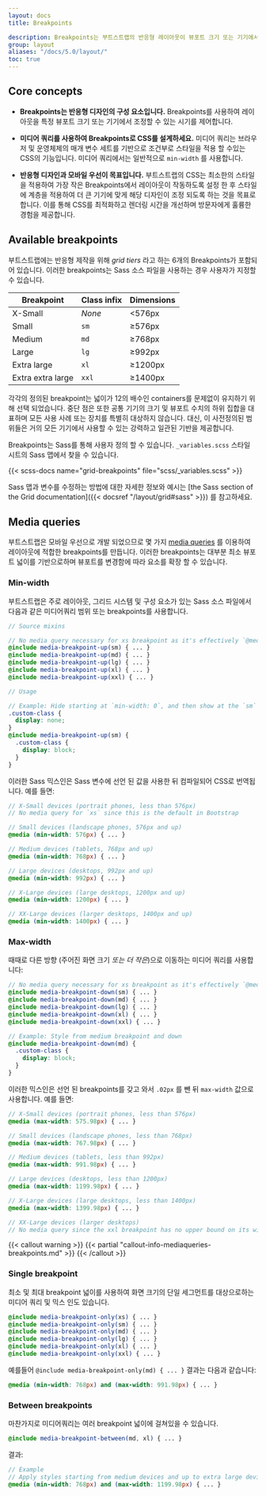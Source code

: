 ```yaml
---
layout: docs
title: Breakpoints

description: Breakpoints는 부트스트랩의 반응형 레이아웃이 뷰포트 크기 또는 기기에서 어떻게 작동 할지 결정하는 사용자가 정의 가능한 넓이입니다.
group: layout
aliases: "/docs/5.0/layout/"
toc: true
---
```


## Core concepts

- **Breakpoints는 반응형 디자인의 구성 요소입니다.** Breakpoints를 사용하여 레이아웃을 특정 뷰포트 크기 또는 기기에서 조정할 수 있는 시기를 제어합니다.

- **미디어 쿼리를 사용하여 Breakpoints로 CSS를 설계하세요.** 미디어 쿼리는 브라우저 및 운영체제의 매개 변수 세트를 기반으로 조건부로 스타일을 적용 할 수있는 CSS의 기능입니다. 미디어 쿼리에서는 일반적으로 `min-width` 를 사용합니다.

- **반응형 디자인과 모바일 우선이 목표입니다.** 부트스트랩의 CSS는 최소한의 스타일을 적용하여 가장 작은 Breakpoints에서 레이아웃이 작동하도록 설정 한 후 스타일에 계층을 적용하여 더 큰 기기에 맞게 해당 디자인이 조정 되도록 하는 것을 목표로 합니다. 이를 통해 CSS를 최적화하고 렌더링 시간을 개선하며 방문자에게 훌륭한 경험을 제공합니다.

## Available breakpoints

부트스트랩에는 반응형 제작을 위해 _grid tiers_ 라고 하는 6개의 Breakpoints가 포함되어 있습니다. 이러한 breakpoints는 Sass 소스 파일을 사용하는 경우 사용자가 지정할 수 있습니다.

<table class="table">
  <thead>
    <tr>
      <th>Breakpoint</th>
      <th>Class infix</th>
      <th>Dimensions</th>
    </tr>
  </thead>
  <tbody>
    <tr>
      <td>X-Small</td>
      <td><em>None</em></td>
      <td>&lt;576px</td>
    </tr>
    <tr>
      <td>Small</td>
      <td><code>sm</code></td>
      <td>&ge;576px</td>
    </tr>
    <tr>
      <td>Medium</td>
      <td><code>md</code></td>
      <td>&ge;768px</td>
    </tr>
    <tr>
      <td>Large</td>
      <td><code>lg</code></td>
      <td>&ge;992px</td>
    </tr>
    <tr>
      <td>Extra large</td>
      <td><code>xl</code></td>
      <td>&ge;1200px</td>
    </tr>
    <tr>
      <td>Extra extra large</td>
      <td><code>xxl</code></td>
      <td>&ge;1400px</td>
    </tr>
  </tbody>
</table>

각각의 정의된 breakpoint는 넓이가 12의 배수인 containers를 문제없이 유지하기 위해 선택 되었습니다. 중단 점은 또한 공통 기기의 크기 및 뷰포트 수치의 하위 집합을 대표하며 모든 사용 사례 또는 장치를 특별히 대상하지 않습니다. 대신, 이 사전정의된 범위들은 거의 모든 기기에서 사용할 수 있는 강력하고 일관된 기반을 제공합니다.

Breakpoints는 Sass를 통해 사용자 정의 할 수 있습니다. `_variables.scss` 스타일 시트의 Sass 맵에서 찾을 수 있습니다.

{{< scss-docs name="grid-breakpoints" file="scss/_variables.scss" >}}

Sass 맵과 변수를 수정하는 방법에 대한 자세한 정보와 예시는 [the Sass section of the Grid documentation]({{< docsref "/layout/grid#sass" >}}) 를 참고하세요.

## Media queries

부트스트랩은 모바일 우선으로 개발 되었으므로 몇 가지 [media queries](https://developer.mozilla.org/en-US/docs/Web/CSS/Media_Queries/Using_media_queries) 를 이용하여 레이아웃에 적합한 breakpoints를 만듭니다. 이러한 breakpoints는 대부분 최소 뷰포트 넓이를 기반으로하며 뷰포트를 변경함에 따라 요소를 확장 할 수 있습니다.

### Min-width

부트스트랩은 주로 레이아웃, 그리드 시스템 및 구성 요소가 있는 Sass 소스 파일에서 다음과 같은 미디어쿼리 범위 또는 breakpoints를 사용합니다.

```scss
// Source mixins

// No media query necessary for xs breakpoint as it's effectively `@media (min-width: 0) { ... }`
@include media-breakpoint-up(sm) { ... }
@include media-breakpoint-up(md) { ... }
@include media-breakpoint-up(lg) { ... }
@include media-breakpoint-up(xl) { ... }
@include media-breakpoint-up(xxl) { ... }

// Usage

// Example: Hide starting at `min-width: 0`, and then show at the `sm` breakpoint
.custom-class {
  display: none;
}
@include media-breakpoint-up(sm) {
  .custom-class {
    display: block;
  }
}
```
이러한 Sass 믹스인은 Sass 변수에 선언 된 값을 사용한 뒤 컴파일되어 CSS로 번역됩니다. 예를 들면:

```scss
// X-Small devices (portrait phones, less than 576px)
// No media query for `xs` since this is the default in Bootstrap

// Small devices (landscape phones, 576px and up)
@media (min-width: 576px) { ... }

// Medium devices (tablets, 768px and up)
@media (min-width: 768px) { ... }

// Large devices (desktops, 992px and up)
@media (min-width: 992px) { ... }

// X-Large devices (large desktops, 1200px and up)
@media (min-width: 1200px) { ... }

// XX-Large devices (larger desktops, 1400px and up)
@media (min-width: 1400px) { ... }
```

### Max-width

때때로 다른 방향 (주어진 화면 크기 *또는 더 작은*)으로 이동하는 미디어 쿼리를 사용합니다:

```scss
// No media query necessary for xs breakpoint as it's effectively `@media (max-width: 0) { ... }`
@include media-breakpoint-down(sm) { ... }
@include media-breakpoint-down(md) { ... }
@include media-breakpoint-down(lg) { ... }
@include media-breakpoint-down(xl) { ... }
@include media-breakpoint-down(xxl) { ... }

// Example: Style from medium breakpoint and down
@include media-breakpoint-down(md) {
  .custom-class {
    display: block;
  }
}
```
이러한 믹스인은 선언 된 breakpoints를 갖고 와서 `.02px` 를 뺀 뒤 `max-width` 값으로 사용합니다. 예를 들면:

```scss
// X-Small devices (portrait phones, less than 576px)
@media (max-width: 575.98px) { ... }

// Small devices (landscape phones, less than 768px)
@media (max-width: 767.98px) { ... }

// Medium devices (tablets, less than 992px)
@media (max-width: 991.98px) { ... }

// Large devices (desktops, less than 1200px)
@media (max-width: 1199.98px) { ... }

// X-Large devices (large desktops, less than 1400px)
@media (max-width: 1399.98px) { ... }

// XX-Large devices (larger desktops)
// No media query since the xxl breakpoint has no upper bound on its width
```

{{< callout warning >}}
{{< partial "callout-info-mediaqueries-breakpoints.md" >}}
{{< /callout >}}

### Single breakpoint

최소 및 최대 breakpoint 넓이를 사용하여 화면 크기의 단일 세그먼트를 대상으로하는 미디어 쿼리 및 믹스 인도 있습니다.

```scss
@include media-breakpoint-only(xs) { ... }
@include media-breakpoint-only(sm) { ... }
@include media-breakpoint-only(md) { ... }
@include media-breakpoint-only(lg) { ... }
@include media-breakpoint-only(xl) { ... }
@include media-breakpoint-only(xxl) { ... }
```

예를들어 `@include media-breakpoint-only(md) { ... }` 결과는 다음과 같습니다:

```scss
@media (min-width: 768px) and (max-width: 991.98px) { ... }
```

### Between breakpoints

마찬가지로 미디어쿼리는 여러 breakpoint 넓이에 걸쳐있을 수 있습니다.

```scss
@include media-breakpoint-between(md, xl) { ... }
```

결과:

```scss
// Example
// Apply styles starting from medium devices and up to extra large devices
@media (min-width: 768px) and (max-width: 1199.98px) { ... }
```
